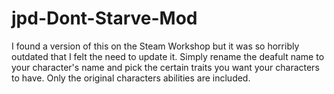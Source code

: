 # jpd-Dont-Starve-Mod
I found a version of this on the Steam Workshop but it was so horribly outdated that I felt the need to update it. 
Simply rename the deafult name to your character's name and pick the certain traits you want your characters to have. 
Only the original characters abilities are included. 
